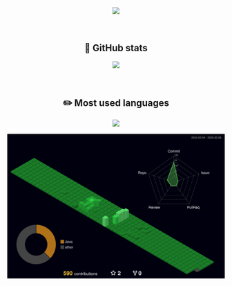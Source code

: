 <div align=center>
  <img src= "https://capsule-render.vercel.app/api?type=waving&color=auto&height=120&animation=fadeIn&section=footer&text=small&nbsp;snail&fontAlign=70" />
</div>
<br>
<br>
<div align = "center">
  <h2>🐤 GitHub stats</h2>
<img src = "https://github-readme-stats-git-masterrstaa-rickstaa.vercel.app/api?username=smallsnail-study&&show_icons=true"><br><br>
</div>
<br>
<div align = "center">
  <h2>✏️ Most used languages</h2>
  <img src= "https://github-readme-stats.vercel.app/api/top-langs/?username=smallsnail-study&langs_count=8)](https://github.com/smallsnail-study/github-readme-stats" />
</div>

![profile 3d](./profile-3d-contrib/profile-night-green.svg)
